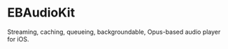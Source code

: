 EBAudioKit
==========

Streaming, caching, queueing, backgroundable, Opus-based audio player for iOS.
